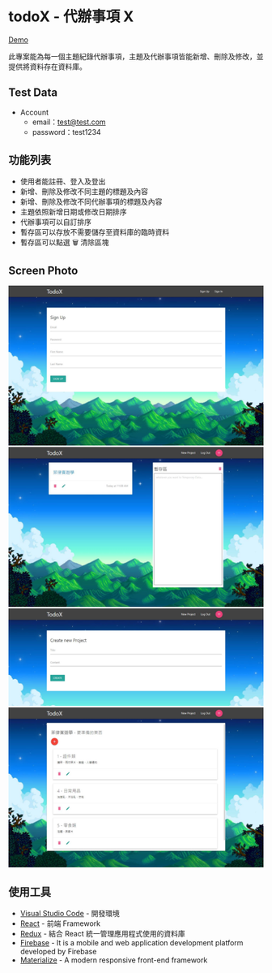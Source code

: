 # todoX - 代辦事項 X

[Demo](https://todox-74ff1.web.app/)

此專案能為每一個主題紀錄代辦事項，主題及代辦事項皆能新增、刪除及修改，並提供將資料存在資料庫。

## Test Data

- Account
  - email：test@test.com
  - password：test1234

## 功能列表

- 使用者能註冊、登入及登出
- 新增、刪除及修改不同主題的標題及內容
- 新增、刪除及修改不同代辦事項的標題及內容
- 主題依照新增日期或修改日期排序
- 代辦事項可以自訂排序
- 暫存區可以存放不需要儲存至資料庫的臨時資料
- 暫存區可以點選 :wastebasket: 清除區塊

## Screen Photo

![signUp](https://github.com/Eason0in/todoX/blob/master/public/img/signup.JPG)
![index](https://github.com/Eason0in/todoX/blob/master/public/img/index.JPG)
![create](https://github.com/Eason0in/todoX/blob/master/public/img/create.JPG)
![detail](https://github.com/Eason0in/todoX/blob/master/public/img/detail.JPG)

## 使用工具

- [Visual Studio Code](https://visualstudio.microsoft.com/zh-hant/) - 開發環境
- [React](https://reactjs.org/) - 前端 Framework
- [Redux](https://chentsulin.github.io/redux/) - 結合 React 統一管理應用程式使用的資料庫
- [Firebase](https://firebase.google.com/) - It is a mobile and web application development platform developed by Firebase
- [Materialize](https://materializecss.com/) - A modern responsive front-end framework
